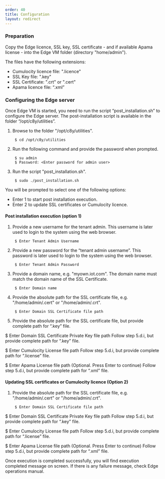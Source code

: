```yaml
---
order: 40
title: Configuration
layout: redirect
---
```


### Preparation

Copy the Edge licence, SSL key, SSL certificate - and if available Apama license - into the Edge VM folder (directory "home/admin"). 

The files have the following extensions:

* Cumulocity licence file: ".licence"
* SSL Key file: ".key"
* SSL Certificate: ".crt" or ".cert" 
* Apama licence file: “.xml”


### Configuring the Edge server

Once Edge VM is started, you need to run the script “post_installation.sh” to configure the Edge server. The post-installation script is available in the folder “/opt/c8y/utilities”.

1. Browse to the folder "/opt/c8y/utilities". 

		$ cd /opt/c8y/utilities
	
1. Run the following command and provide the password when prompted.

		$ su admin 
		$ Password: <Enter password for admin user>

	
1. Run the script "post_installation.sh".

		$ sudo ./post_installation.sh 

You will be prompted to select one of the following options:

* Enter 1 to start post installation execution.
* Enter 2 to update SSL certificates or Cumulocity licence.
	
#### Post installation execution (option 1)
	
1. Provide a new username for the tenant admin. This username is later used to login to the system using the web browser.

		$ Enter Tenant Admin Username

1. Provide a new password for the “tenant admin username”. This password is later used to login to the system using the web browser. 

		$ Enter Tenant Admin Password 

1. Provide a domain name, e.g. "myown.iot.com". The domain name must match the domain name of the SSL Certificate.

		$ Enter Domain name 

1. Provide the absolute path for the SSL certificate file, e.g. "/home/admin/<filename>.cert" or "/home/admin/<filename>.crt". 

		$ Enter Domain SSL Certificate file path

1. Provide the absolute path for the SSL certificate file, but provide complete path for “.key” file.

$ Enter Domain SSL Certificate Private Key file path 
Follow step 5.d.i, but provide complete path for “.key” file.

$ Enter Cumulocity License file path
Follow step 5.d.i, but provide complete path for “.license” file.

$ Enter Apama License file path (Optional. Press Enter to continue)
Follow step 5.d.i, but provide complete path for “.xml” file.





#### Updating SSL certificates or Cumulocity licence (Option 2)

1. Provide the absolute path for the SSL certificate file, e.g. "/home/admin/<filename>.cert" or "/home/admin/<filename>.crt". 

		$ Enter Domain SSL Certificate file path


$ Enter Domain SSL Certificate Private Key file path 
Follow step 5.d.i, but provide complete path for “.key” file.

$ Enter Cumulocity License file path
Follow step 5.d.i, but provide complete path for “.license” file.

$ Enter Apama License file path (Optional. Press Enter to continue)
Follow step 5.d.i, but provide complete path for “.xml” file.

Once execution is completed successfully, you will find execution completed message on screen. If there is any failure message, check Edge operations manual.